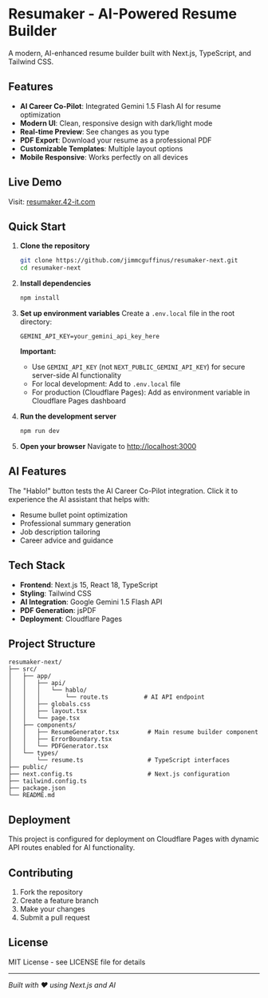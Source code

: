 # Resumaker - AI-Powered Resume Builder

A modern, AI-enhanced resume builder built with Next.js, TypeScript, and Tailwind CSS.

## Features

- **AI Career Co-Pilot**: Integrated Gemini 1.5 Flash AI for resume optimization
- **Modern UI**: Clean, responsive design with dark/light mode
- **Real-time Preview**: See changes as you type
- **PDF Export**: Download your resume as a professional PDF
- **Customizable Templates**: Multiple layout options
- **Mobile Responsive**: Works perfectly on all devices

## Live Demo

Visit: [resumaker.42-it.com](https://resumaker.42-it.com)

## Quick Start

1. **Clone the repository**
   ```bash
   git clone https://github.com/jimmcguffinus/resumaker-next.git
   cd resumaker-next
   ```

2. **Install dependencies**
   ```bash
   npm install
   ```

3. **Set up environment variables**
   Create a `.env.local` file in the root directory:
   ```
   GEMINI_API_KEY=your_gemini_api_key_here
   ```
   
   **Important:** 
   - Use `GEMINI_API_KEY` (not `NEXT_PUBLIC_GEMINI_API_KEY`) for secure server-side AI functionality
   - For local development: Add to `.env.local` file
   - For production (Cloudflare Pages): Add as environment variable in Cloudflare Pages dashboard

4. **Run the development server**
   ```bash
   npm run dev
   ```

5. **Open your browser**
   Navigate to [http://localhost:3000](http://localhost:3000)

## AI Features

The "Hablo!" button tests the AI Career Co-Pilot integration. Click it to experience the AI assistant that helps with:
- Resume bullet point optimization
- Professional summary generation
- Job description tailoring
- Career advice and guidance

## Tech Stack

- **Frontend**: Next.js 15, React 18, TypeScript
- **Styling**: Tailwind CSS
- **AI Integration**: Google Gemini 1.5 Flash API
- **PDF Generation**: jsPDF
- **Deployment**: Cloudflare Pages

## Project Structure

```
resumaker-next/
├── src/
│   ├── app/
│   │   ├── api/
│   │   │   └── hablo/
│   │   │       └── route.ts          # AI API endpoint
│   │   ├── globals.css
│   │   ├── layout.tsx
│   │   └── page.tsx
│   ├── components/
│   │   ├── ResumeGenerator.tsx        # Main resume builder component
│   │   ├── ErrorBoundary.tsx
│   │   └── PDFGenerator.tsx
│   └── types/
│       └── resume.ts                  # TypeScript interfaces
├── public/
├── next.config.ts                     # Next.js configuration
├── tailwind.config.ts
├── package.json
└── README.md
```

## Deployment

This project is configured for deployment on Cloudflare Pages with dynamic API routes enabled for AI functionality.

## Contributing

1. Fork the repository
2. Create a feature branch
3. Make your changes
4. Submit a pull request

## License

MIT License - see LICENSE file for details

---

*Built with ❤️ using Next.js and AI*
